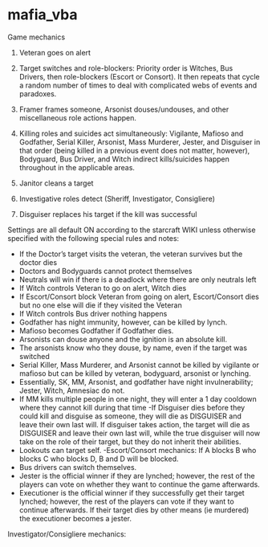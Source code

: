 # mafia_vba

Game mechanics 
1) Veteran goes on alert

2) Target switches and role-blockers: Priority order is Witches, Bus Drivers, then role-blockers (Escort or Consort). It then repeats that cycle a random number of times to deal with complicated webs of events and paradoxes.

3) Framer frames someone, Arsonist douses/undouses, and other miscellaneous role actions happen.

4) Killing roles and suicides act simultaneously: Vigilante, Mafioso and Godfather, Serial Killer, Arsonist, Mass Murderer, Jester, and Disguiser in that order (being killed in a previous event does not matter, however), Bodyguard, Bus Driver, and Witch indirect kills/suicides happen throughout in the applicable areas.

5) Janitor cleans a target

6) Investigative roles detect (Sheriff, Investigator, Consigliere)

7) Disguiser replaces his target if the kill was successful


Settings are all default ON according to the starcraft WIKI unless otherwise specified with the following special rules and notes:
- If the Doctor’s target visits the veteran, the veteran survives but the doctor dies
- Doctors and Bodyguards cannot protect themselves
- Neutrals will win if there is a deadlock where there are only neutrals left
- If Witch controls Veteran to go on alert, Witch dies
- If Escort/Consort block Veteran from going on alert, Escort/Consort dies but no one else will die if they visited the Veteran
- If Witch controls Bus driver nothing happens
- Godfather has night immunity, however, can be killed by lynch.
- Mafioso becomes Godfather if Godfather dies.
- Arsonists can douse anyone and the ignition is an absolute kill.
- The arsonists know who they douse, by name, even if the target was switched
- Serial Killer, Mass Murderer, and Arsonist cannot be killed by vigilante or mafioso but can be killed by veteran, bodyguard, arsonist or lynching.
- Essentially, SK, MM, Arsonist, and godfather have night invulnerability; Jester, Witch, Amnesiac do not.
- If MM kills multiple people in one night, they will enter a 1 day cooldown where they cannot kill during that time
-If Disguiser dies before they could kill and disguise as someone, they will die as DISGUISER and leave their own last will. If disguiser takes action, the target will die as DISGUISER and leave their own last will, while the true disguiser will now take on the role of their target, but they do not inherit their abilities.
- Lookouts can target self.
-Escort/Consort mechanics: If A blocks B who blocks C who blocks D, B and D will be blocked.
- Bus drivers can switch themselves.
- Jester is the official winner if they are lynched; however, the rest of the players can vote on whether they want to continue the game afterwards.
- Executioner is the official winner if they successfully get their target lynched; however, the rest of the players can vote if they want to continue afterwards. If their target dies by other means (ie murdered) the executioner becomes a jester.

Investigator/Consigliere mechanics:
